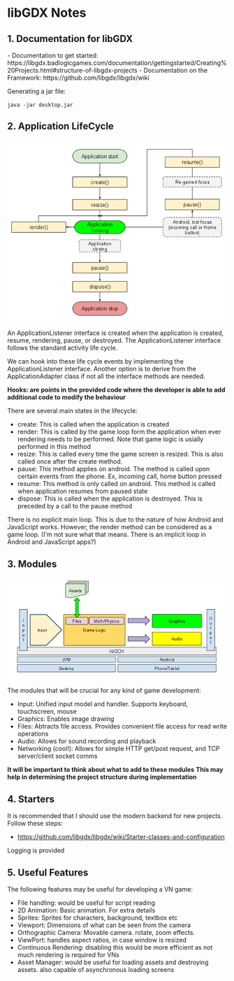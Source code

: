<h1>libGDX Notes</h1> 

<h2>1. Documentation for libGDX</h2> 
- Documentation to get started: https://libgdx.badlogicgames.com/documentation/gettingstarted/Creating%20Projects.html#structure-of-libgdx-projects
- Documentation on the Framework: https://github.com/libgdx/libgdx/wiki

Generating a jar file:

    java -jar desktop.jar


<h2>2. Application LifeCycle </h3>

![A visual diagram showing the life cycle](./life-cycle.png)

An ApplicationListener interface is created when the application is created, resume, rendering, pause, or destroyed. The ApplicationListener interface follows the standard activity life cycle.

We can hook into these life cycle events by implementing the ApplicationListener interface. Another option is to derive from the ApplicationAdapter class if not all the interface methods are needed.



__Hooks: are points in the provided code where the developer is able to add additional code to modify the behaviour__


There are several main states in the lifecycle: 
- create: This is called when the application is created
- render: This is called by the game loop form the application when ever rendering needs to be performed. Note that game logic is usially performed in this method
- resize: This is called every time the game screen is resized. This is also called once after the create method. 
- pause: This method applies on android. The method is called upon certain events from the phone. Ex, incoming call, home button pressed
- resume: This method is only called on android. This method is called when application resumes from paused state
- dispose: This is called when the application is destroyed. This is preceded by a call to the pause method

There is no explicit main loop. This is due to the nature of how Android and JavaScript works. However, the render method can be considered as a game loop. (I'm not sure what that means. There is an implicit loop in Android and JavaScript apps?)

<h2>3. Modules</h2>

![Modules and basic implementation](./modules-overview.png)

The modules that will be crucial for any kind of game development:
- Input: Unified input model and handler. Supports keyboard, touchscreen, mouse
- Graphics: Enables image drawing
- Files: Abtracts file access. Provides convenient file access for read write operations 
- Audio: Allows for sound recording and playback 
- Networking (cool!): Allows for simple HTTP get/post request, and TCP server/client socket comms

**It will be important to think about what to add to these modules**
**This may help in determining the project structure during implementation**


<h2>4. Starters</h2>
It is recommended that I should use the modern backend for new projects. Follow these steps:

- https://github.com/libgdx/libgdx/wiki/Starter-classes-and-configuration

Logging is provided


<h2>5. Useful Features</h2>

The following features may be useful for developing a VN game:

- File handling: would be useful for script reading
- 2D Animation: Basic animation. For extra details 
- Sprites: Sprites for characters, background, textbox etc
- Viewport: Dimensions of what can be seen from the camera
- Orthographic Camera: Movable camera. rotate, zoom effects.
- ViewPort: handles aspect ratios, in case window is resized
- Continuous Rendering: disabling this would be more efficient as not much rendering is required for VNs
- Asset Manager: would be useful for loading assets and destroying assets. also capable of asynchronous loading screens
